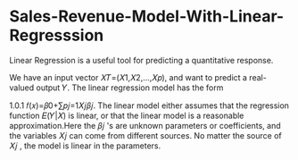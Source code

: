 # Sales-Revenue-Model-With-Linear-Regresssion
Linear Regression is a useful tool for predicting a quantitative response.

We have an input vector 𝑋𝑇=(𝑋1,𝑋2,...,𝑋𝑝), and want to predict a real-valued output 𝑌. The linear regression model has the form

1.0.1   𝑓(𝑥)=𝛽0+∑𝑝𝑗=1𝑋𝑗𝛽𝑗. 
The linear model either assumes that the regression function  𝐸(𝑌|𝑋)  is linear, or that the linear model is a reasonable approximation.Here the  𝛽𝑗 's are unknown parameters or coefficients, and the variables  𝑋𝑗  can come from different sources. No matter the source of  𝑋𝑗 , the model is linear in the parameters.

